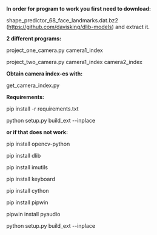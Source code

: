 **In order for program to work you first need to download:**

shape_predictor_68_face_landmarks.dat.bz2 (https://github.com/davisking/dlib-models) and extract it.

**2 different programs:**

project_one_camera.py camera1_index

project_two_camera.py camera1_index camera2_index

**Obtain camera index-es with:**

get_camera_index.py 

**Requirements:**

pip install -r requirements.txt

python setup.py build_ext --inplace

**or if that does not work:**

pip install opencv-python

pip install dlib

pip install imutils

pip install keyboard

pip install cython

pip install pipwin

pipwin install pyaudio

python setup.py build_ext --inplace
